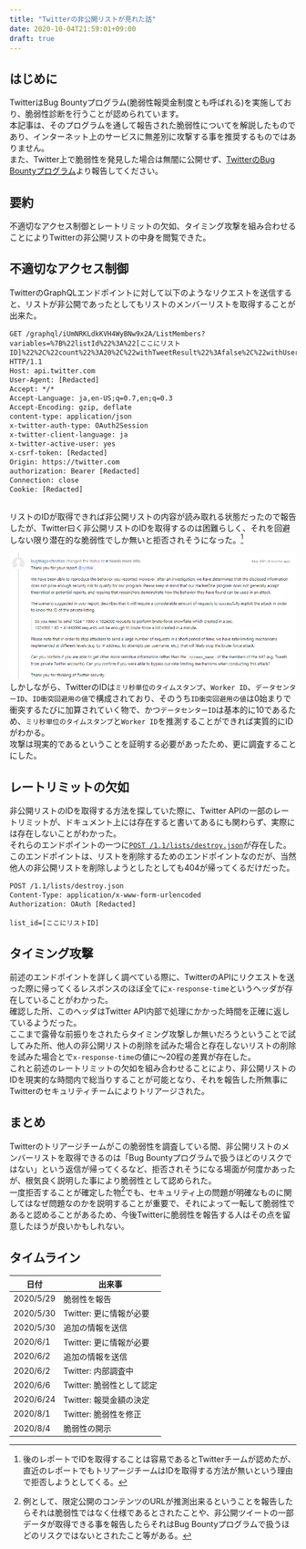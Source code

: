 ```yaml
---
title: "Twitterの非公開リストが見れた話"
date: 2020-10-04T21:59:01+09:00
draft: true
---
```


## はじめに
TwitterはBug Bountyプログラム(脆弱性報奨金制度とも呼ばれる)を実施しており、脆弱性診断を行うことが認められています。  
本記事は、そのプログラムを通して報告された脆弱性についてを解説したものであり、インターネット上のサービスに無差別に攻撃する事を推奨するものではありません。  
また、Twitter上で脆弱性を発見した場合は無闇に公開せず、[TwitterのBug Bountyプログラム](https://hackerone.com/twitter)より報告してください。  

## 要約
不適切なアクセス制御とレートリミットの欠如、タイミング攻撃を組み合わせることによりTwitterの非公開リストの中身を閲覧できた。  

## 不適切なアクセス制御

TwitterのGraphQLエンドポイントに対して以下のようなリクエストを送信すると、リストが非公開であったとしてもリストのメンバーリストを取得することが出来た。  
```http
GET /graphql/iUmNRKLdkKVH4WyBNw9x2A/ListMembers?variables=%7B%22listId%22%3A%22[ここにリストID]%22%2C%22count%22%3A20%2C%22withTweetResult%22%3Afalse%2C%22withUserResult%22%3Afalse%7D HTTP/1.1
Host: api.twitter.com
User-Agent: [Redacted]
Accept: */*
Accept-Language: ja,en-US;q=0.7,en;q=0.3
Accept-Encoding: gzip, deflate
content-type: application/json
x-twitter-auth-type: OAuth2Session
x-twitter-client-language: ja
x-twitter-active-user: yes
x-csrf-token: [Redacted]
Origin: https://twitter.com
authorization: Bearer [Redacted]
Connection: close
Cookie: [Redacted]


```

リストのIDが取得できれば非公開リストの内容が読み取れる状態だったので報告したが、Twitter曰く非公開リストのIDを取得するのは困難らしく、それを回避しない限り潜在的な脆弱性でしか無いと拒否されそうになった。[^1]

[^1]: 後のレポートでIDを取得することは容易であるとTwitterチームが認めたが、直近のレポートでもトリアージチームはIDを取得する方法が無いという理由で拒否しようとしてくる。

![Twitterチームの返信画像](/img/twitter-needmoreinfo-listid.png)
しかしながら、TwitterのIDは`ミリ秒単位のタイムスタンプ`、`Worker ID`、`データセンターID`、`ID衝突回避用の値`で構成されており、そのうち`ID衝突回避用の値`は0始まりで衝突するたびに加算されていく物で、かつ`データセンターID`は基本的に10であるため、`ミリ秒単位のタイムスタンプ`と`Worker ID`を推測することができれば実質的にIDがわかる。  
攻撃は現実的であるということを証明する必要があったため、更に調査することにした。  

## レートリミットの欠如
非公開リストのIDを取得する方法を探していた際に、Twitter APIの一部のレートリミットが、ドキュメント上には存在すると書いてあるにも関わらず、実際には存在しないことがわかった。  
それらのエンドポイントの一つに[`POST /1.1/lists/destroy.json`](https://developer.twitter.com/en/docs/twitter-api/v1/accounts-and-users/create-manage-lists/api-reference/post-lists-destroy)が存在した。  
このエンドポイントは、リストを削除するためのエンドポイントなのだが、当然他人の非公開リストを削除しようとしたとしても404が帰ってくるだけだった。  

```http
POST /1.1/lists/destroy.json
Content-Type: application/x-www-form-urlencoded
Authorization: OAuth [Redacted]

list_id=[ここにリストID]
```

## タイミング攻撃
前述のエンドポイントを詳しく調べている際に、TwitterのAPIにリクエストを送った際に帰ってくるレスポンスのほぼ全てに`x-response-time`というヘッダが存在していることがわかった。  
確認した所、このヘッダはTwitter API内部で処理にかかった時間を正確に返しているようだった。  
ここまで露骨な前振りをされたらタイミング攻撃しか無いだろうということで試してみた所、他人の非公開リストの削除を試みた場合と存在しないリストの削除を試みた場合とで`x-response-time`の値に～20程の差異が存在した。  
これと前述のレートリミットの欠如を組み合わせることにより、非公開リストのIDを現実的な時間内で総当りすることが可能となり、それを報告した所無事にTwitterのセキュリティチームによりトリアージされた。

## まとめ
Twitterのトリアージチームがこの脆弱性を調査している間、非公開リストのメンバーリストを取得できるのは「Bug Bountyプログラムで扱うほどのリスクではない」という返信が帰ってくるなど、拒否されそうになる場面が何度かあったが、根気良く説明した事により脆弱性として認められた。  
一度拒否することが確定した物[^2]でも、セキュリティ上の問題が明確なものに関してはなぜ問題なのかを説明することが重要で、それによって一転して脆弱性であると認めることがあるため、今後Twitterに脆弱性を報告する人はその点を留意したほうが良いかもしれない。  

[^2]: 例として、限定公開のコンテンツのURLが推測出来るということを報告したらそれは脆弱性ではなく仕様であるとされたことや、非公開ツイートの一部データが取得できる事を報告したらそれはBug Bountyプログラムで扱うほどのリスクではないとされたこと等がある。

## タイムライン
 日付   | 出来事
---------------|----------
  2020/5/29 | 脆弱性を報告
  2020/5/30 | Twitter: 更に情報が必要
  2020/5/30 | 追加の情報を送信
  2020/6/1 | Twitter: 更に情報が必要
  2020/6/2 | 追加の情報を送信
  2020/6/2 | Twitter: 内部調査中
  2020/6/6 | Twitter: 脆弱性として認定
  2020/6/24 | Twitter: 報奨金額の決定
  2020/8/1 | Twitter: 脆弱性を修正
  2020/8/4 | 脆弱性の開示
  
